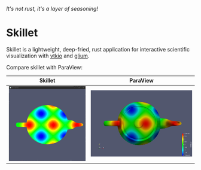 
*It's not rust, it's a layer of seasoning!*

# Skillet

Skillet is a lightweight, deep-fried, rust application for interactive scientific visualization with [vtkio](https://github.com/elrnv/vtkio) and [glium](https://github.com/glium/glium).

Compare skillet with ParaView:

| Skillet                     | ParaView               |
| -----------                 | -----------            |
| ![](doc/skillet-teapot.png) | ![](doc/pv-teapot.png) |

